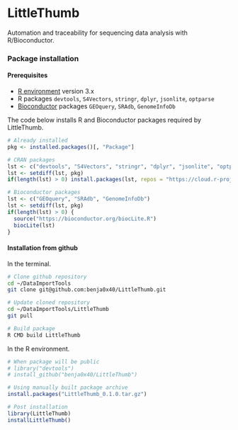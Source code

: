 LittleThumb
================================================================================

Automation and traceability for sequencing data analysis with R/Bioconductor.

### Package installation ###

#### Prerequisites ####

  - [R environment](https://www.r-project.org/) version 3.x
  - R packages `devtools`, `S4Vectors`, `stringr`, `dplyr`, `jsonlite`, `optparse`
  - [Bioconductor](http://www.bioconductor.org/) packages `GEOquery`, `SRAdb`, `GenomeInfoDb`
  
The code below installs R and Bioconductor packages required by LittleThumb.

```R
# Already installed
pkg <- installed.packages()[, "Package"]

# CRAN packages
lst <- c("devtools", "S4Vectors", "stringr", "dplyr", "jsonlite", "optparse")
lst <- setdiff(lst, pkg)
if(length(lst) > 0) install.packages(lst, repos = "https://cloud.r-project.org/")

# Bioconductor packages
lst <- c("GEOquery", "SRAdb", "GenomeInfoDb")
lst <- setdiff(lst, pkg)
if(length(lst) > 0) {
  source("https://bioconductor.org/biocLite.R")
  biocLite(lst)
}
```

#### Installation from github ####

In the terminal.

```bash
# Clone github repository
cd ~/DataImportTools
git clone git@github.com:benja0x40/LittleThumb.git

# Update cloned repository
cd ~/DataImportTools/LittleThumb
git pull

# Build package
R CMD build LittleThumb
```

In the R environment.

```r
# When package will be public
# library("devtools")
# install_github("benja0x40/LittleThumb")

# Using manually built package archive
install.packages("LittleThumb_0.1.0.tar.gz")

# Post installation
library(LittleThumb)
installLittleThumb()
```

